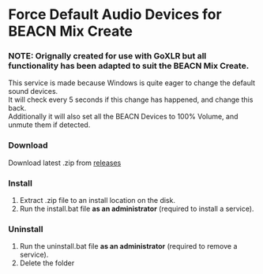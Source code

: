 # Force Default Audio Devices for BEACN Mix Create

### NOTE: Orignally created for use with GoXLR but all functionality has been adapted to suit the BEACN Mix Create.


This service is made because Windows is quite eager to change the default sound devices. <br />
It will check every 5 seconds if this change has happened, and change this back.<br />
Additionally it will also set all the BEACN Devices to 100% Volume, and unmute them if detected.

### Download

Download latest .zip from [releases](https://github.com/GinjahWolf92/BEACN-Mix-Create-Force-Default/releases)

### Install

1. Extract .zip file to an install location on the disk.
2. Run the install.bat file **as an administrator** (required to install a service).

### Uninstall

1. Run the uninstall.bat file **as an administrator** (required to remove a service).
2. Delete the folder

